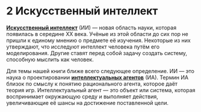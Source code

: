 # 2 Искусственный интеллект

[**Искусственный интеллект**](https://ru.wikipedia.org/wiki/Искусственный_интеллект) (ИИ) — новая область науки, которая появилась в середине XX века. Учёные из этой области до сих пор не пришли к единому мнению о предмете её изучения. Некоторые из них утверждают, что исследуют интеллект человека путём его моделирования. Другие ставят перед собой задачу создать систему, способную мыслить как человек.

Для темы нашей книги ближе всего следующее определение. ИИ — это наука о проектировании [**интеллектуальных агентов**](https://ru.wikipedia.org/wiki/Интеллектуальный_агент) (ИА). Термин ИА близок по смыслу к понятию рационального агента, которое даёт теория игр. Интеллектуальный агент — это объект или система, которая воспринимает окружающую среду и выполняет действия, увеличивающие её шансы на достижение поставленной цели.